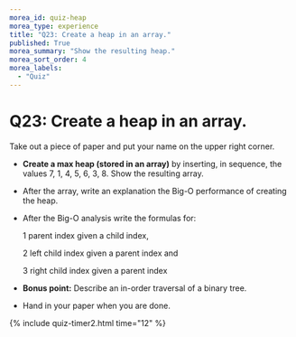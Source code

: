 ```yaml
---
morea_id: quiz-heap
morea_type: experience
title: "Q23: Create a heap in an array."
published: True
morea_summary: "Show the resulting heap."
morea_sort_order: 4
morea_labels: 
  - "Quiz"
---
```


# Q23: Create a heap in an array.

Take out a piece of paper and put your name on the upper right corner.

* **Create a max heap (stored in an array)** by inserting, in sequence, the values 7, 1, 4, 5, 6, 3, 8. Show the resulting array.

* After the array, write an explanation the Big-O performance of creating the heap.

* After the Big-O analysis write the formulas for:
 
   1 parent index given a child index,
   
   2 left child index given a parent index and
   
   3 right child index given a parent index

* **Bonus point:** Describe an in-order traversal of a binary tree.

* Hand in your paper when you are done.

{% include quiz-timer2.html time="12" %}